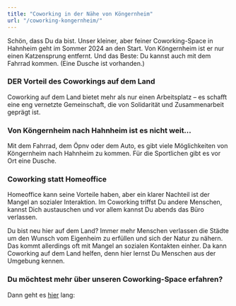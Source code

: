 ```yaml
---
title: "Coworking in der Nähe von Köngernheim"
url: "/coworking-kongernheim/"
---
```


Schön, dass Du da bist.
Unser kleiner, aber feiner Coworking-Space in Hahnheim geht im Sommer 2024 an den Start.
Von Köngernheim ist er nur einen Katzensprung entfernt. Und das Beste: Du kannst auch mit dem Fahrrad kommen.
(Eine Dusche ist vorhanden.)

### DER Vorteil des Coworkings auf dem Land

Coworking auf dem Land bietet mehr als nur einen Arbeitsplatz – es schafft eine eng vernetzte Gemeinschaft, die von Solidarität und Zusammenarbeit geprägt ist.

### Von Köngernheim nach Hahnheim ist es nicht weit...
Mit dem Fahrrad, dem Öpnv oder dem Auto, es gibt viele Möglichkeiten von Köngernheim nach Hahnheim zu kommen.
Für die Sportlichen gibt es vor Ort eine Dusche.

### Coworking statt Homeoffice

Homeoffice kann seine Vorteile haben, aber ein klarer Nachteil ist der Mangel an sozialer Interaktion.
Im Coworking triffst Du andere Menschen, kannst Dich austauschen und vor allem kannst Du abends das Büro verlassen.

Du bist neu hier auf dem Land? Immer mehr Menschen verlassen die Städte um den Wunsch vom Eigenheim zu erfüllen und
sich der Natur zu nähern. Das kommt allerdings oft mit Mangel an sozialen Kontakten einher. Da kann Coworking auf dem Land
helfen, denn hier lernst Du Menschen aus der Umgebung kennen.

### Du möchtest mehr über unseren Coworking-Space erfahren?
Dann geht es [hier](/) lang: 